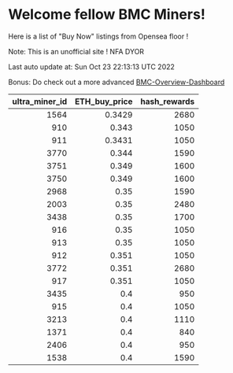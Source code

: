 # Welcome fellow BMC Miners!
Here is a list of "Buy Now" listings from Opensea floor !

Note: This is an unofficial site ! NFA DYOR

Last auto update at: Sun Oct 23 22:13:13 UTC 2022

Bonus: Do check out a more advanced [BMC-Overview-Dashboard](https://dune.com/defifunk/BMC-Overview-Dashboard)


|   ultra_miner_id |   ETH_buy_price |   hash_rewards |
|-----------------:|----------------:|---------------:|
|             1564 |          0.3429 |           2680 |
|              910 |          0.343  |           1050 |
|              911 |          0.3431 |           1050 |
|             3770 |          0.344  |           1590 |
|             3751 |          0.349  |           1600 |
|             3750 |          0.349  |           1600 |
|             2968 |          0.35   |           1590 |
|             2003 |          0.35   |           2480 |
|             3438 |          0.35   |           1700 |
|              916 |          0.35   |           1050 |
|              913 |          0.35   |           1050 |
|              912 |          0.351  |           1050 |
|             3772 |          0.351  |           2680 |
|              917 |          0.351  |           1050 |
|             3435 |          0.4    |            950 |
|              915 |          0.4    |           1050 |
|             3213 |          0.4    |           1110 |
|             1371 |          0.4    |            840 |
|             2406 |          0.4    |            950 |
|             1538 |          0.4    |           1590 |